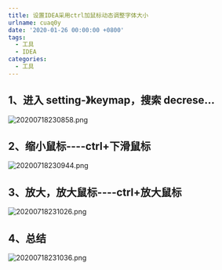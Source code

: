 ```yaml
---
title: 设置IDEA采用ctrl加鼠标动态调整字体大小
urlname: cuaq0y
date: '2020-01-26 00:00:00 +0800'
tags:
  - 工具
  - IDEA
categories:
  - 工具
---
```


## 1、进入 setting-》keymap，搜索 decrese...

![20200718230858.png](https://272y4n7101.goho.co/i/2023/03/22/641adb13dd86c.png)

## 2、缩小鼠标----ctrl+下滑鼠标

![20200718230944.png](https://272y4n7101.goho.co/i/2023/03/22/641adb141f29d.png)

## 3、放大，放大鼠标----ctrl+放大鼠标

![20200718231026.png](https://272y4n7101.goho.co/i/2023/03/22/641adb144df6f.png)

## 4、总结

![20200718231036.png](https://272y4n7101.goho.co/i/2023/03/22/641adb1476171.png)
